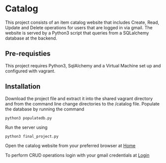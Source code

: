 # Catalog
This project consists of an item catalog website that includes Create, Read, Update and Delete operations for users that are logged in via gmail. The website is served by a Python3 script that queries from a SQLalchemy database at the backend.
## Pre-requisties
This project requires Python3, SqlAlchemy and a Virtual Machine set up and configured with vagrant. 
## Installation
Download the project file and extract it into the shared vagrant directory and from the command line change directories to the /catalog file. 
Populate the database by running the command
```
python3 populatedb.py
```
Run the server using 
```
python3 final_project.py
```
Open the catalog website from your preferred browser at [Home](http://localhost:5000/catalog)

To perform CRUD operations login with your gmail credentials at [Login](http://localhost:5000/login)
